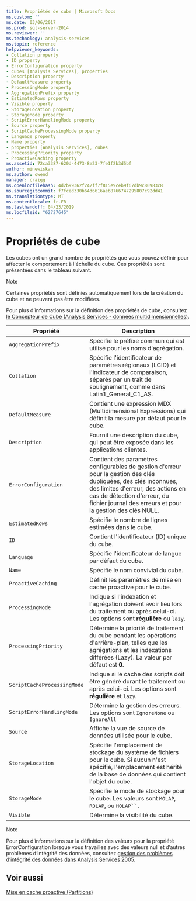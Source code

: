 ```yaml
---
title: Propriétés de cube | Microsoft Docs
ms.custom: ''
ms.date: 03/06/2017
ms.prod: sql-server-2014
ms.reviewer: ''
ms.technology: analysis-services
ms.topic: reference
helpviewer_keywords:
- Collation property
- ID property
- ErrorConfiguration property
- cubes [Analysis Services], properties
- Description property
- DefaultMeasure property
- ProcessingMode property
- AggregationPrefix property
- EstimatedRows property
- Visible property
- StorageLocation property
- StorageMode property
- ScriptErrorHandlingMode property
- Source property
- ScriptCacheProcessingMode property
- Language property
- Name property
- properties [Analysis Services], cubes
- ProcessingPriority property
- ProactiveCaching property
ms.assetid: 72ca3387-620d-4473-8e23-7fe1f2b3d5bf
author: minewiskan
ms.author: owend
manager: craigg
ms.openlocfilehash: 4d2b99362f242ff7f815e9ceb9f67db9c80983c8
ms.sourcegitcommit: f7fced330b64d6616aeb8766747295807c92dd41
ms.translationtype: MT
ms.contentlocale: fr-FR
ms.lasthandoff: 04/23/2019
ms.locfileid: "62727645"
---
```

# <a name="cube-properties"></a>Propriétés de cube
  Les cubes ont un grand nombre de propriétés que vous pouvez définir pour affecter le comportement à l'échelle du cube. Ces propriétés sont présentées dans le tableau suivant.  
  
> [!NOTE]  
>  Certaines propriétés sont définies automatiquement lors de la création du cube et ne peuvent pas être modifiées.  
  
 Pour plus d’informations sur la définition des propriétés de cube, consultez [le Concepteur de Cube &#40;Analysis Services - données multidimensionnelles&#41;](../cube-designer-analysis-services-multidimensional-data.md).  
  
|Propriété|Description|  
|--------------|-----------------|  
|`AggregationPrefix`|Spécifie le préfixe commun qui est utilisé pour les noms d'agrégation.|  
|`Collation`|Spécifie l'identificateur de paramètres régionaux (LCID) et l'indicateur de comparaison, séparés par un trait de soulignement, comme dans Latin1_General_C1_AS.|  
|`DefaultMeasure`|Contient une expression MDX (Multidimensional Expressions) qui définit la mesure par défaut pour le cube.|  
|`Description`|Fournit une description du cube, qui peut être exposée dans les applications clientes.|  
|`ErrorConfiguration`|Contient des paramètres configurables de gestion d'erreur pour la gestion des clés dupliquées, des clés inconnues, des limites d'erreur, des actions en cas de détection d'erreur, du fichier journal des erreurs et pour la gestion des clés NULL.|  
|`EstimatedRows`|Spécifie le nombre de lignes estimées dans le cube.|  
|`ID`|Contient l'identificateur (ID) unique du cube.|  
|`Language`|Spécifie l'identificateur de langue par défaut du cube.|  
|`Name`|Spécifie le nom convivial du cube.|  
|`ProactiveCaching`|Définit les paramètres de mise en cache proactive pour le cube.|  
|`ProcessingMode`|Indique si l'indexation et l'agrégation doivent avoir lieu lors du traitement ou après celui-ci. Les options sont **régulière** ou `lazy`.|  
|`ProcessingPriority`|Détermine la priorité de traitement du cube pendant les opérations d'arrière-plan, telles que les agrégations et les indexations différées (Lazy). La valeur par défaut est **0**.|  
|`ScriptCacheProcessingMode`|Indique si le cache des scripts doit être généré durant le traitement ou après celui-ci. Les options sont **régulière** et `lazy`.|  
|`ScriptErrorHandlingMode`|Détermine la gestion des erreurs. Les options sont `IgnoreNone` ou `IgnoreAll`|  
|`Source`|Affiche la vue de source de données utilisée pour le cube.|  
|`StorageLocation`|Spécifie l'emplacement de stockage du système de fichiers pour le cube. Si aucun n'est spécifié, l'emplacement est hérité de la base de données qui contient l'objet du cube.|  
|`StorageMode`|Spécifie le mode de stockage pour le cube. Les valeurs sont `MOLAP`, `ROLAP`, ou `HOLAP``.`|  
|`Visible`|Détermine la visibilité du cube.|  
  
> [!NOTE]  
>  Pour plus d’informations sur la définition des valeurs pour la propriété ErrorConfiguration lorsque vous travaillez avec des valeurs null et d’autres problèmes d’intégrité des données, consultez [gestion des problèmes d’intégrité des données dans Analysis Services 2005](https://go.microsoft.com/fwlink/?LinkId=81891).  
  
## <a name="see-also"></a>Voir aussi  
 [Mise en cache proactive &#40;Partitions&#41;](partitions-proactive-caching.md)  
  
  
